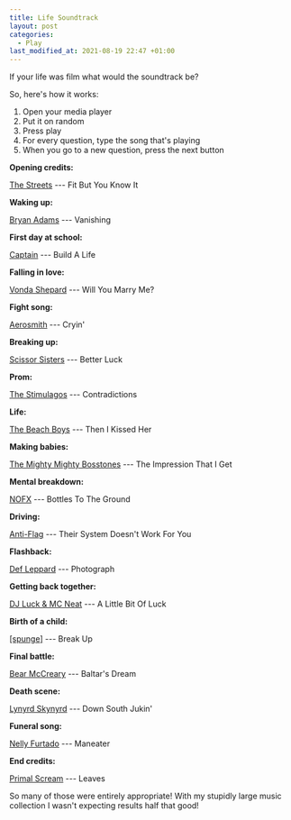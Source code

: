 ```yaml
---
title: Life Soundtrack
layout: post
categories:
  - Play
last_modified_at: 2021-08-19 22:47 +01:00
---
```

If your life was film what would the soundtrack be?

So, here's how it works:

  1. Open your media player
  2. Put it on random
  3. Press play
  4. For every question, type the song that's playing
  5. When you go to a new question, press the next button

**Opening credits:**

[The Streets](https://www.thestreetsmusic.co.uk/) --- Fit But You Know It

**Waking up:**

[Bryan Adams](https://www.bryanadams.com/) --- Vanishing

**First day at school:**

[Captain](https://myspace.com/captaintheband) --- Build A Life

**Falling in love:**

[Vonda Shepard](https://www.vondashepard.com/) --- Will You Marry Me?

**Fight song:**

[Aerosmith](https://www.aerosmith.com/) --- Cryin'

**Breaking up:**

[Scissor Sisters](https://www.facebook.com/scissorsisters) --- Better Luck

**Prom:**

[The Stimulagos](http://cdtrrracks.com/The%20Stimulagos/) --- Contradictions

**Life:**

[The Beach Boys](https://www.thebeachboys.com/) --- Then I Kissed Her

**Making babies:**

[The Mighty Mighty Bosstones](http://www.bosstonesmusic.com/) --- The Impression That I Get

**Mental breakdown:**

[NOFX](https://www.nofxofficialwebsite.com/) --- Bottles To The Ground

**Driving:**

[Anti-Flag](https://en.wikipedia.org/wiki/Anti-Flag) --- Their System Doesn't Work For You

**Flashback:**

[Def Leppard](https://www.defleppard.com/) --- Photograph

**Getting back together:**

[DJ Luck & MC Neat](https://www.djluckandmcneat.com/) --- A Little Bit Of Luck

**Birth of a child:**

[[spunge]](https://spunge.co.uk/) --- Break Up

**Final battle:**

[Bear McCreary](https://bearmccreary.com/) --- Baltar's Dream

**Death scene:**

[Lynyrd Skynyrd](http://lynyrdskynyrd.com/) --- Down South Jukin'

**Funeral song:**

[Nelly Furtado](https://nellyfurtado.com/) --- Maneater

**End credits:**

[Primal Scream](https://store.primalscream.net/) --- Leaves

So many of those were entirely appropriate! With my stupidly large music collection I wasn't expecting results half that good!

